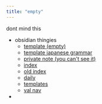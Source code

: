 ```yaml
---
title: "empty"
---
```

dont mind this
- obsidian thingies
	- [template (empty)](templates/post.md)
	- [template japanese grammar](templates/newGrammar.md)
	- [private note (you can't see it)](private/private-note.md)
	- [index](_index.md)
	- [old index](notes/archive/_indexOld.md)
	- [daily]()
	- [templates](templates/daily.md)
	- [val nav](private/val/navigation.md)
- 